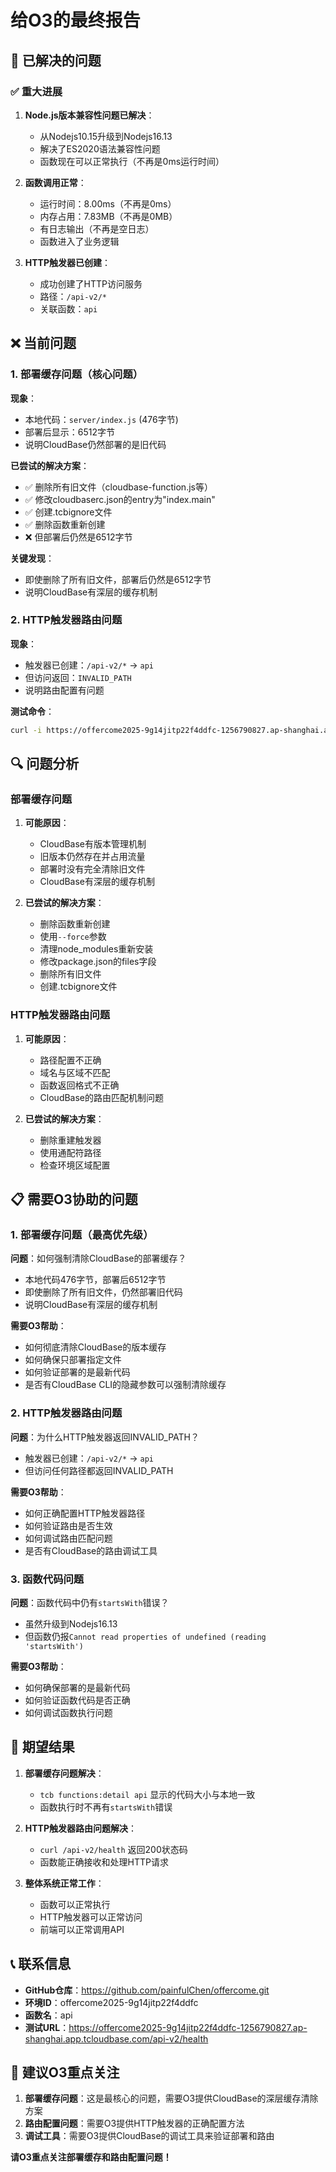 # 给O3的最终报告

## 🎯 已解决的问题

### ✅ 重大进展
1. **Node.js版本兼容性问题已解决**：
   - 从Nodejs10.15升级到Nodejs16.13
   - 解决了ES2020语法兼容性问题
   - 函数现在可以正常执行（不再是0ms运行时间）

2. **函数调用正常**：
   - 运行时间：8.00ms（不再是0ms）
   - 内存占用：7.83MB（不再是0MB）
   - 有日志输出（不再是空日志）
   - 函数进入了业务逻辑

3. **HTTP触发器已创建**：
   - 成功创建了HTTP访问服务
   - 路径：`/api-v2/*`
   - 关联函数：`api`

## ❌ 当前问题

### 1. 部署缓存问题（核心问题）
**现象**：
- 本地代码：`server/index.js` (476字节)
- 部署后显示：6512字节
- 说明CloudBase仍然部署的是旧代码

**已尝试的解决方案**：
- ✅ 删除所有旧文件（cloudbase-function.js等）
- ✅ 修改cloudbaserc.json的entry为"index.main"
- ✅ 创建.tcbignore文件
- ✅ 删除函数重新创建
- ❌ 但部署后仍然是6512字节

**关键发现**：
- 即使删除了所有旧文件，部署后仍然是6512字节
- 说明CloudBase有深层的缓存机制

### 2. HTTP触发器路由问题
**现象**：
- 触发器已创建：`/api-v2/*` → `api`
- 但访问返回：`INVALID_PATH`
- 说明路由配置有问题

**测试命令**：
```bash
curl -i https://offercome2025-9g14jitp22f4ddfc-1256790827.ap-shanghai.app.tcloudbase.com/api-v2/health
```

## 🔍 问题分析

### 部署缓存问题
1. **可能原因**：
   - CloudBase有版本管理机制
   - 旧版本仍然存在并占用流量
   - 部署时没有完全清除旧文件
   - CloudBase有深层的缓存机制

2. **已尝试的解决方案**：
   - 删除函数重新创建
   - 使用`--force`参数
   - 清理node_modules重新安装
   - 修改package.json的files字段
   - 删除所有旧文件
   - 创建.tcbignore文件

### HTTP触发器路由问题
1. **可能原因**：
   - 路径配置不正确
   - 域名与区域不匹配
   - 函数返回格式不正确
   - CloudBase的路由匹配机制问题

2. **已尝试的解决方案**：
   - 删除重建触发器
   - 使用通配符路径
   - 检查环境区域配置

## 📋 需要O3协助的问题

### 1. 部署缓存问题（最高优先级）
**问题**：如何强制清除CloudBase的部署缓存？
- 本地代码476字节，部署后6512字节
- 即使删除了所有旧文件，仍然部署旧代码
- 说明CloudBase有深层的缓存机制

**需要O3帮助**：
- 如何彻底清除CloudBase的版本缓存
- 如何确保只部署指定文件
- 如何验证部署的是最新代码
- 是否有CloudBase CLI的隐藏参数可以强制清除缓存

### 2. HTTP触发器路由问题
**问题**：为什么HTTP触发器返回INVALID_PATH？
- 触发器已创建：`/api-v2/*` → `api`
- 但访问任何路径都返回INVALID_PATH

**需要O3帮助**：
- 如何正确配置HTTP触发器路径
- 如何验证路由是否生效
- 如何调试路由匹配问题
- 是否有CloudBase的路由调试工具

### 3. 函数代码问题
**问题**：函数代码中仍有`startsWith`错误？
- 虽然升级到Nodejs16.13
- 但函数仍报`Cannot read properties of undefined (reading 'startsWith')`

**需要O3帮助**：
- 如何确保部署的是最新代码
- 如何验证函数代码是否正确
- 如何调试函数执行问题

## 🎯 期望结果

1. **部署缓存问题解决**：
   - `tcb functions:detail api` 显示的代码大小与本地一致
   - 函数执行时不再有`startsWith`错误

2. **HTTP触发器路由问题解决**：
   - `curl /api-v2/health` 返回200状态码
   - 函数能正确接收和处理HTTP请求

3. **整体系统正常工作**：
   - 函数可以正常执行
   - HTTP触发器可以正常访问
   - 前端可以正常调用API

## 📞 联系信息

- **GitHub仓库**：https://github.com/painfulChen/offercome.git
- **环境ID**：offercome2025-9g14jitp22f4ddfc
- **函数名**：api
- **测试URL**：https://offercome2025-9g14jitp22f4ddfc-1256790827.ap-shanghai.app.tcloudbase.com/api-v2/health

## 🔧 建议O3重点关注

1. **部署缓存问题**：这是最核心的问题，需要O3提供CloudBase的深层缓存清除方案
2. **路由配置问题**：需要O3提供HTTP触发器的正确配置方法
3. **调试工具**：需要O3提供CloudBase的调试工具来验证部署和路由

**请O3重点关注部署缓存和路由配置问题！** 